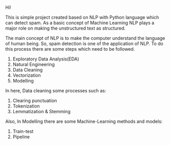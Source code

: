 Hi!

This is simple project created based on NLP with Python language which can detect spam. As a basic concept of Machine Learning NLP plays a major role on making the unstructured text as structured.

The main concept of NLP is to make the computer understand the language of human being. So, spam detection is one of the application of NLP. To do this process there are some steps which need to be followed.
   1. Exploratory Data Analysis(EDA)
   2. Natural Engineering
   3. Data Cleaning
   4. Vectorization
   5. Modelling
   
In here, Data cleaning some processes such as:
   1. Clearing punctuation
   2. Tokenization
   3. Lemmatization & Stemming
 
Also, In Modelling there are some Machine-Learning methods and models:
   1. Train-test
   2. Pipeline
  
